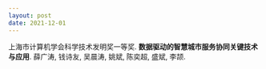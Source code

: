 ```yaml
---
layout: post
date: 2021-12-01
---
```


上海市计算机学会科学技术发明奖一等奖. **数据驱动的智慧城市服务协同关键技术与应用**. 薛广涛, 钱诗友, 吴晨涛, 姚斌, 陈奕超, 盛斌, 李颉.